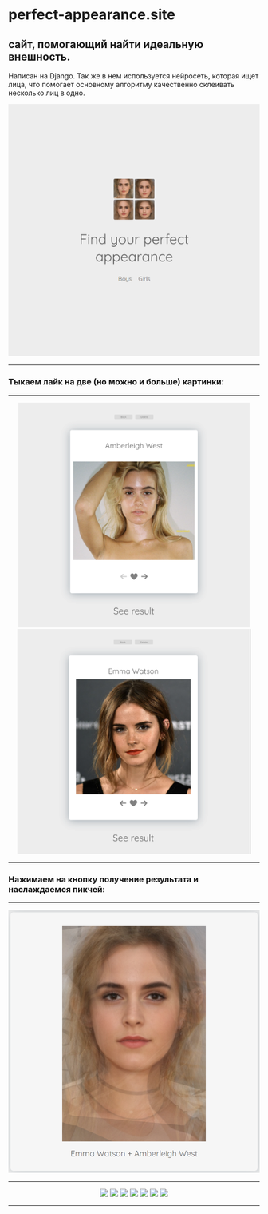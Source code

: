 # perfect-appearance.site

## сайт, помогающий найти идеальную внешность.

Написан на Django. Так же в нем используется нейросеть, которая ищет лица, что помогает основному алгоритму качественно склеивать несколько лиц в одно.


<div align="center">

<img src="https://github.com/Glazochek/perfect-appearance.site/blob/main/imgs/%D0%A1%D0%BD%D0%B8%D0%BC%D0%BE%D0%BA%20%D1%8D%D0%BA%D1%80%D0%B0%D0%BD%D0%B0%202023-03-15%20181840.png?raw=true">

</div>

---

### Тыкаем лайк на две (но можно и больше) картинки:

---

<div align="center">
 
<img height="450" src="https://github.com/Glazochek/perfect-appearance.site/blob/main/imgs/%D0%A1%D0%BD%D0%B8%D0%BC%D0%BE%D0%BA%20%D1%8D%D0%BA%D1%80%D0%B0%D0%BD%D0%B0%202023-03-15%20181917.png?raw=true">

<img height="450" src="https://github.com/Glazochek/perfect-appearance.site/blob/main/imgs/%D0%A1%D0%BD%D0%B8%D0%BC%D0%BE%D0%BA%20%D1%8D%D0%BA%D1%80%D0%B0%D0%BD%D0%B0%202023-03-15%20181942.png?raw=true">

</div>

---

### Нажимаем на кнопку получение результата и наслаждаемся пикчей:

---

<div align="center">

<img width="1000" src="https://github.com/Glazochek/perfect-appearance.site/blob/main/imgs/%D0%A1%D0%BD%D0%B8%D0%BC%D0%BE%D0%BA%20%D1%8D%D0%BA%D1%80%D0%B0%D0%BD%D0%B0%202023-03-15%20182057.png?raw=true">

---

<img height="100" src="https://user-images.githubusercontent.com/87608167/225641056-4aec9d3b-6510-4f82-acbd-03f2053d66fa.jpg">
<img height="100" src="https://user-images.githubusercontent.com/87608167/225641281-73cab74b-96e2-47d3-b043-f77240b91fae.jpg">
<img height="100" src="https://user-images.githubusercontent.com/87608167/225641298-c2cdaf99-09c4-42d1-9519-59ae8ad1338c.jpg">
<img height="100" src="https://user-images.githubusercontent.com/87608167/225641314-311494a5-0a37-4749-9b13-d3817ebbb4ab.jpg">
<img height="100" src="https://user-images.githubusercontent.com/87608167/225641330-c0d2c2b3-ad1e-4208-a5f4-b65c27cf57d7.jpg">
<img height="100" src="https://user-images.githubusercontent.com/87608167/225641345-79da9109-6c48-49a7-be0e-2cb1a74d2f69.jpg">
<img height="100" src="https://user-images.githubusercontent.com/87608167/225641365-d863a0c9-d0b1-471e-a433-dff611148dbe.jpg">

---

</div>

